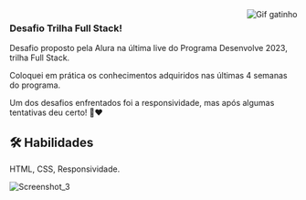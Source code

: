 <img align="right" src="https://media.tenor.com/DimzPZMypFcAAAAM/laptop.gif" alt="Gif gatinho">

### Desafio Trilha Full Stack!

Desafio proposto pela Alura na última live do Programa Desenvolve 2023, trilha Full Stack. 

Coloquei em prática os conhecimentos adquiridos nas últimas 4 semanas do programa. 

Um dos desafios enfrentados foi a responsividade, mas após algumas tentativas deu certo! 🚀❤️

## 🛠 Habilidades
 HTML, CSS, Responsividade.
 
![Screenshot_3](https://user-images.githubusercontent.com/113307737/220002992-00e79af7-ef70-4833-9aa2-867aff042944.png)
